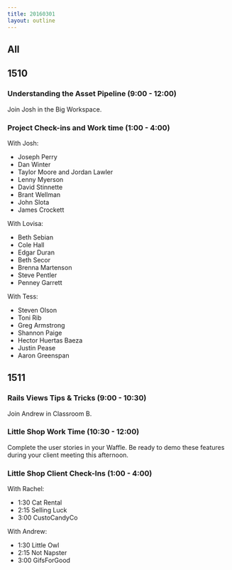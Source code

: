 ```yaml
---
title: 20160301
layout: outline
---
```


## All

## 1510

### Understanding the Asset Pipeline (9:00 - 12:00)

Join Josh in the Big Workspace.

### Project Check-ins and Work time (1:00 - 4:00)

With Josh:

* Joseph Perry
* Dan Winter
* Taylor Moore and Jordan Lawler
* Lenny Myerson
* David Stinnette
* Brant Wellman
* John Slota
* James Crockett

With Lovisa:

* Beth Sebian
* Cole Hall
* Edgar Duran
* Beth Secor
* Brenna Martenson
* Steve Pentler
* Penney Garrett

With Tess:

* Steven Olson
* Toni Rib
* Greg Armstrong
* Shannon Paige
* Hector Huertas Baeza
* Justin Pease
* Aaron Greenspan

## 1511

### Rails Views Tips & Tricks (9:00 - 10:30)

Join Andrew in Classroom B. 

### Little Shop Work Time (10:30 - 12:00)

Complete the user stories in your Waffle. Be ready to demo these features during your client meeting this afternoon. 

### Little Shop Client Check-Ins (1:00 - 4:00)

With Rachel: 

* 1:30 Cat Rental
* 2:15 Selling Luck
* 3:00 CustoCandyCo

With Andrew: 

* 1:30 Little Owl
* 2:15 Not Napster
* 3:00 GifsForGood
